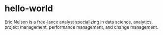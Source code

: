 # hello-world

Eric Nelson is a free-lance analyst specializing in data science, analytics, project management, performance management, and change management.

